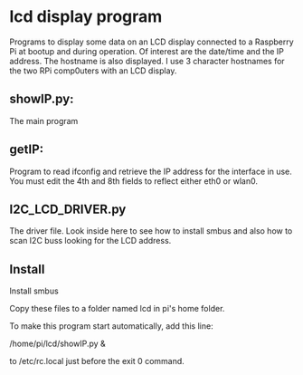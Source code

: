 # lcd display program

Programs to display some data on an LCD display connected to a Raspberry Pi at bootup and
during operation.  Of interest are the date/time and the IP address.  The
hostname is also displayed.  I use 3 character hostnames for the two RPi comp0uters with an LCD display.

## showIP.py:

The main program

## getIP:

Program to read ifconfig and retrieve the IP address for the interface in
use.  You must edit the 4th and 8th fields to reflect either eth0 or wlan0.

## I2C_LCD_DRIVER.py

The driver file.  Look inside here to see how to install smbus and also how
to scan I2C buss looking for the LCD address.

## Install

Install smbus

Copy these files to a folder named lcd in pi's home folder.

To make this program start automatically, add this line:

/home/pi/lcd/showIP.py &

to /etc/rc.local just before the exit 0 command.
